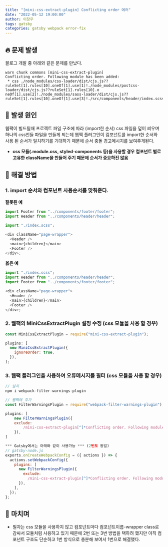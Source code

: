 ```yaml
---
title: "[mini-css-extract-plugin] Conflicting order 에러"
date: "2022-05-12 19:00:00"
author: 이창우
tags: gatsby
categories: gatsby webpack error-fix
---
```


## 🔥 문제 발생

블로그 개발 중 아래와 같은 문제를 만났다.

```
warn chunk commons [mini-css-extract-plugin]
Conflicting order. Following module has been added:
 * css ./node_modules/css-loader/dist/cjs.js??ruleSet[1].rules[10].oneOf[1].use[1]!./node_modules/postcss-loader/dist/cjs.js??ruleSet[1].rules[10].o
neOf[1].use[2]!./node_modules/sass-loader/dist/cjs.js??ruleSet[1].rules[10].oneOf[1].use[3]!./src/components/header/index.scss
```

## 🔌 발생 원인

웹팩이 빌드될때 프로젝트 파일 구조에 따라 (import한 순서) css 파일을 덮어 씌우며 하나의 css번들 파일을 만들게 되는데
웹팩 플러그인이 컴포넌트를 import한 순서와 사용 된 순서가 일치하기를 기대하기 때문에 순서 충돌 경고메시지를 보여주게된다.

- **css 모듈(.module.css, styled-components 등)을 사용할 경우 컴포넌트 별로 고유한 className을 만들어 주기 때문에 순서가 중요하진 않음**

## 🚒 해결 방법

### 1. import 순서와 컴포넌트 사용순서를 맞춰준다.

**잘못된 예**

```js
import Footer from "../components/footer/footer";
import Header from "../components/header/header";

import "./index.scss";

<div className="page-wrapper">
  <Header />
  <main>{children}</main>
  <Footer />
</div>;
```

**옳은 예**

```js
import "./index.scss";
import Header from "../components/header/header";
import Footer from "../components/footer/footer";

<div className="page-wrapper">
  <Header />
  <main>{children}</main>
  <Footer />
</div>;
```

### 2. 웹팩의 MiniCssExtractPlugin 설정 수정 (css 모듈을 사용 할 경우)

```js
const MiniCssExtractPlugin = require("mini-css-extract-plugin");

plugins: [
  new MiniCssExtractPlugin({
    ignoreOrder: true,
  }),
];
```

### 3. 웹팩 플러그인을 사용하여 오류메시지를 필터 (css 모듈을 사용 할 경우)

```js
// 설치
npm i webpack-filter-warnings-plugin

// 웹팩에 추가
const FilterWarningsPlugin = require("webpack-filter-warnings-plugin");

plugins: [
    new FilterWarningsPlugin({
    exclude:
        /mini-css-extract-plugin[^]*Conflicting order. Following module has been added:/,
    }),
]

*** Gatsby에서는 아래와 같이 사용가능 *** (2번도 동일)
// gatsby-node.js
exports.onCreateWebpackConfig = ({ actions }) => {
  actions.setWebpackConfig({
    plugins: [
      new FilterWarningsPlugin({
        exclude:
          /mini-css-extract-plugin[^]*Conflicting order. Following module has been added:/,
      }),
    ],
  });
};
```

## 🐤 마치며

- 필자는 css 모듈을 사용하지 않고 컴포넌트마다 컴포넌트이름-wrapper class로 감싸서 모듈처럼 사용하고 있기 때문에
  2번 또는 3번 방법을 택하려 했지만 아직 컴포넌트 구조도 단순하고 1번 방식으로 충분해 보여서 1번으로 해결했다.
